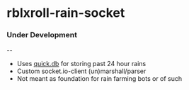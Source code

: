 # rblxroll-rain-socket
### Under Development
--

-   Uses [quick.db](https://www.npmjs.com/package/quick.db) for storing past 24 hour rains
-   Custom socket.io-client (un)marshall/parser
-   Not meant as foundation for rain farming bots or of such
